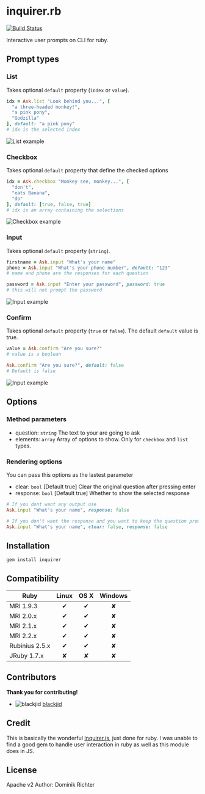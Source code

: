 # inquirer.rb

[![Build Status](https://travis-ci.org/arlimus/inquirer.rb.png)](https://travis-ci.org/arlimus/inquirer.rb)

Interactive user prompts on CLI for ruby.

## Prompt types

### List

Takes optional `default` property (`index` or `value`).

```ruby
idx = Ask.list "Look behind you...", [
  "a three-headed monkey!",
  "a pink pony",
  "Godzilla"
], default: "a pink pony"
# idx is the selected index
```

![List example](example/list.png)

### Checkbox

Takes optional `default` property that define the checked options

```ruby
idx = Ask.checkbox "Monkey see, monkey...", [
  "don't",
  "eats Banana",
  "do"
], default: [true, false, true]
# idx is an array containing the selections
```

![Checkbox example](example/checkbox.png)

### Input

Takes optional `default` property (`string`).

```ruby
firstname = Ask.input "What's your name"
phone = Ask.input "What's your phone number", default: "123"
# name and phone are the responses for each question

password = Ask.input "Enter your password", password: true
# this will not prompt the password
```

![Input example](example/input.png)

### Confirm

Takes optional `default` property (`true` or `false`). The default `default` value is true.

```ruby
value = Ask.confirm "Are you sure?"
# value is a boolean

Ask.confirm "Are you sure?", default: false
# Default is false
```

![Input example](example/confirm.png)

## Options

### Method parameters

- question: `string` The text to your are going to ask
- elements: `array` Array of options to show. Only for `checkbox` and `list` types.

### Rendering options

You can pass this options as the lastest parameter

- clear: `bool` [Default true] Clear the original question after pressing enter
- response: `bool` [Default true] Whether to show the selected response

```ruby
# If you dont want any output use
Ask.input "What's your name", response: false

# If you don't want the response and you want to keep the question prompt
Ask.input "What's your name", clear: false, response: false
```

## Installation

    gem install inquirer

## Compatibility

|      Ruby      | Linux | OS X | Windows |
|----------------|:-----:|:----:|:-------:|
| MRI 1.9.3      | ✔     | ✔    | ✘       |
| MRI 2.0.x      | ✔     | ✔    | ✘       |
| MRI 2.1.x      | ✔     | ✔    | ✘       |
| MRI 2.2.x      | ✔     | ✔    | ✘       |
| Rubinius 2.5.x | ✔     | ✔    | ✘       |
| JRuby 1.7.x    | ✘     | ✘    | ✘       |

## Contributors

**Thank you for contributing!**

* ![blackjid](https://avatars1.githubusercontent.com/u/228037?s=16) [blackjid](https://github.com/blackjid)

## Credit

This is basically the wonderful [Inquirer.js](https://github.com/SBoudrias/Inquirer.js), just done for ruby. I was unable to find a good gem to handle user interaction in ruby as well as this module does in JS.

## License

Apache v2
Author: Dominik Richter
